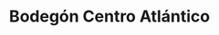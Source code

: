 ---
title: "Bodegón Centro Atlántico"
url: /ciudad-guayana-puerto-ordaz/bodegon-centro-atlantico/
shop: Lebensmittel
---